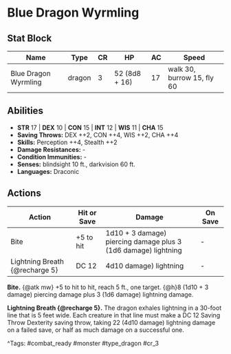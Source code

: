 # Blue Dragon Wyrmling

## Stat Block

| Name | Type | CR | HP | AC | Speed |
|------|------|----|----|----|-------|
| Blue Dragon Wyrmling | dragon | 3 | 52 (8d8 + 16) | 17 | walk 30, burrow 15, fly 60 |

## Abilities

- **STR** 17 | **DEX** 10 | **CON** 15 | **INT** 12 | **WIS** 11 | **CHA** 15
- **Saving Throws:** DEX ++2, CON ++4, WIS ++2, CHA ++4  
- **Skills:** Perception ++4, Stealth ++2  
- **Damage Resistances:** -  
- **Condition Immunities:** -  
- **Senses:** blindsight 10 ft., darkvision 60 ft.  
- **Languages:** Draconic


## Actions

| Action | Hit or Save | Damage | On Save |
|--------|--------------|--------|----------|
| Bite | +5 to hit | 1d10 + 3 damage) piercing damage plus 3 (1d6 damage) lightning | - |
| Lightning Breath {@recharge 5} | DC 12 | 4d10 damage) lightning | - |

**Bite.** {@atk mw} +5 to hit to hit, reach 5 ft., one target. {@h}8 (1d10 + 3 damage) piercing damage plus 3 (1d6 damage) lightning damage.

**Lightning Breath {@recharge 5}.** The dragon exhales lightning in a 30-foot line that is 5 feet wide. Each creature in that line must make a DC 12 Saving Throw Dexterity saving throw, taking 22 (4d10 damage) lightning damage on a failed save, or half as much damage on a successful one.


^Tags: #combat_ready #monster #type_dragon #cr_3